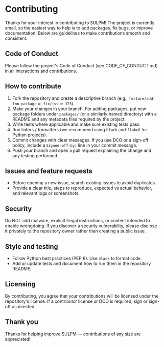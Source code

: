 # Contributing

Thanks for your interest in contributing to SULPM! The project is currently small, so the easiest way to help is to add packages, fix bugs, or improve documentation. Below are guidelines to make contributions smooth and consistent.

## Code of Conduct
Please follow the project's Code of Conduct (see CODE_OF_CONDUCT.md) in all interactions and contributions.

## How to contribute
1. Fork the repository and create a descriptive branch (e.g., `feature/add-foo-package` or `fix/issue-123`).
2. Make your changes in your branch. For adding packages, put new package folders under `packages/` (or a similarly named directory) with a README and any metadata files required by the project.
3. Write tests where applicable and make sure existing tests pass.
4. Run linters / formatters (we recommend using `black` and `flake8` for Python projects).
5. Commit changes with clear messages. If you use DCO or a sign-off policy, include a `Signed-off-by:` line in your commit message.
6. Push your branch and open a pull request explaining the change and any testing performed.

## Issues and feature requests
- Before opening a new issue, search existing issues to avoid duplicates.
- Provide a clear title, steps to reproduce, expected vs actual behavior, and relevant logs or screenshots.

## Security
Do NOT add malware, explicit illegal instructions, or content intended to enable wrongdoing. If you discover a security vulnerability, please disclose it privately to the repository owner rather than creating a public issue.

## Style and testing
- Follow Python best practices (PEP 8). Use `black` to format code.
- Add or update tests and document how to run them in the repository README.

## Licensing
By contributing, you agree that your contributions will be licensed under the repository's license. If a contributor license or DCO is required, sign or sign-off as directed.

## Thank you
Thanks for helping improve SULPM — contributions of any size are appreciated!